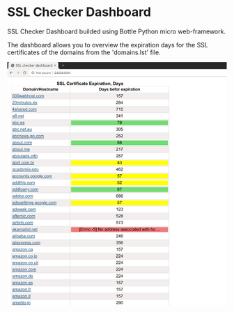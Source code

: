 # SSL Checker Dashboard

SSL Checker Dashboard builded using Bottle Python micro web-framework.

The dashboard allows you to overview the expiration days for the SSL certificates of the domains from the 'domains.lst' file.

![SSL Checker Dashboard](./img/screenshot.png?raw=true)

